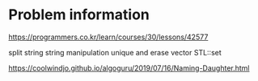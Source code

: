 # Problem information

<https://programmers.co.kr/learn/courses/30/lessons/42577>

split string
string manipulation
unique and erase vector
STL::set

<https://coolwindjo.github.io/algoguru/2019/07/16/Naming-Daughter.html>

